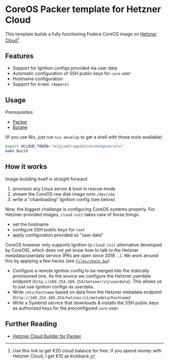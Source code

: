 # CoreOS Packer template for Hetzner Cloud

This template builds a fully functioning Fedora CoreOS image on [Hetzner Cloud](https://hetzner.cloud/?ref=72AtIaBWO7Uw)[^1]

[^1]: Use this link to get €20 cloud balance for free. If you spend money with Hetzner Cloud, I get €10 as kickback.

## Features

- Support for Ignition configs provided via user data
- Automatic configuration of SSH public keys for `core` user
- Hostname configuration
- Support for `Arm64 (Ampere)`

## Usage

Prerequisites:

- [Packer](https://developer.hashicorp.com/packer/downloads?product_intent=packer)
- [Butane](https://coreos.github.io/butane/getting-started/)

(If you use Nix, just run `nix develop` to get a shell with those tools available)

```sh
export HCLOUD_TOKEN='helpiamtrappedinatokengenerator'
make build
```

## How it works

Image-building itself is straight forward:

1. provision any Linux server & boot in rescue mode
1. stream the CoreOS raw disk image onto `/dev/sda`
1. write a "chainloading" Ignition config (see below)

Now, the biggest challenge is configuring CoreOS systems properly. For Hetzner-provided images, `cloud-init` takes care of those things:

- set the hostname
- configure SSH public keys for `root`
- apply configuration provided as "user data"

CoreOS however only supports Ignition (a `cloud-init` alternative developed by CoreOS), which does not yet know how to talk to the Hetzner metadata/userdata service (PRs are open since 2018 ...).
We work around this by applying a few hacks (see [`files/chain.bu`](./files/chain.bu)):

- Configure a remote Ignition config to be merged into the statically provisioned one. As the source we configure the Hetzner userdata endpoint (`http://169.254.169.254/hetzner/v1/userdata`). This allows us to just use Ignition configs as userdata.
- Write `/etc/hostname` based on data from the Hetzner metadata endpoint (`http://169.254.169.254/hetzner/v1/metadata/hostname`)
- Write a Systemd service that downloads & installs the SSH public keys as authorized keys for the preconfigured `core` user.

## Further Reading

- [Hetzner Cloud Builder for Packer](https://developer.hashicorp.com/packer/integrations/hetznercloud/hcloud)
